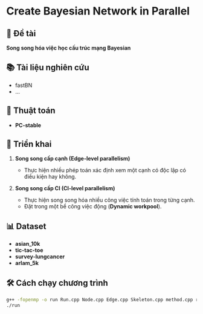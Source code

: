 # Create Bayesian Network in Parallel  

## 📌 Đề tài  
**Song song hóa việc học cấu trúc mạng Bayesian**  

## 📚 Tài liệu nghiên cứu  
- fastBN  
- ...  

## 🔢 Thuật toán  
- **PC-stable**  

## 🚀 Triển khai  
1. **Song song cấp cạnh (Edge-level parallelism)**  
   - Thực hiện nhiều phép toán xác định xem một cạnh có độc lập có điều kiện hay không.  

2. **Song song cấp CI (CI-level parallelism)**  
   - Thực hiện song song hóa nhiều công việc tính toán trong từng cạnh.  
   - Đặt trong một bể công việc động (**Dynamic workpool**).  

## 📊 Dataset  
- **asian_10k**  
- **tic-tac-toe**  
- **survey-lungcancer**  
- **arlam_5k**  

## 🛠️ Cách chạy chương trình  
```sh
g++ -fopenmp -o run Run.cpp Node.cpp Edge.cpp Skeleton.cpp method.cpp readFile.cpp  
./run  
